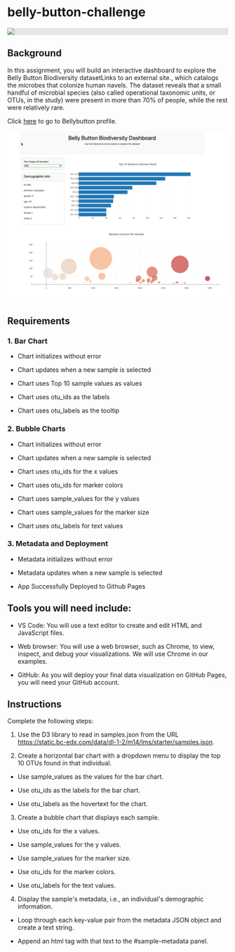 # belly-button-challenge


<img style="display: block;-webkit-user-select: none;margin: auto;background-color: hsl(0, 0%, 90%);" src="https://user-images.githubusercontent.com/74038190/215283043-76c34df4-b495-46c3-b174-7aca38032b91.gif">


## Background
In this assignment, you will build an interactive dashboard to explore the Belly Button Biodiversity datasetLinks to an external site., which catalogs the microbes that colonize human navels.
The dataset reveals that a small handful of microbial species (also called operational taxonomic units, or OTUs, in the study) were present in more than 70% of people, while the rest were relatively rare.

Click [here](https://suadg.github.io/belly-button-challenge/) to go to Bellybutton profile. 

<img src="https://github.com/Suadg/belly-button-challenge/blob/8f7b85789fba0e0a0a662d09e508156890fd44a2/BellyButton%202024-06-10.png" width="900px">

## Requirements

### 1. Bar Chart 
- Chart initializes without error 

- Chart updates when a new sample is selected 

- Chart uses Top 10 sample values as values 

- Chart uses otu_ids as the labels 

- Chart uses otu_labels as the tooltip 

### 2. Bubble Charts
- Chart initializes without error 

- Chart updates when a new sample is selected 

- Chart uses otu_ids for the x values 

- Chart uses otu_ids for marker colors 

- Chart uses sample_values for the y values 

- Chart uses sample_values for the marker size 

- Chart uses otu_labels for text values 

### 3. Metadata and Deployment
- Metadata initializes without error 

- Metadata updates when a new sample is selected 

- App Successfully Deployed to Github Pages 

## Tools you will need include:
- VS Code: You will use a text editor to create and edit HTML and JavaScript files.

- Web browser: You will use a web browser, such as Chrome, to view, inspect, and debug your visualizations. We will use Chrome in our examples.

- GitHub: As you will deploy your final data visualization on GitHub Pages, you will need your GitHub account.

## Instructions
Complete the following steps:

1. Use the D3 library to read in samples.json from the URL https://static.bc-edx.com/data/dl-1-2/m14/lms/starter/samples.json.

2. Create a horizontal bar chart with a dropdown menu to display the top 10 OTUs found in that individual.

- Use sample_values as the values for the bar chart.

- Use otu_ids as the labels for the bar chart.

- Use otu_labels as the hovertext for the chart.

3. Create a bubble chart that displays each sample.

- Use otu_ids for the x values.

- Use sample_values for the y values.

- Use sample_values for the marker size.

- Use otu_ids for the marker colors.

- Use otu_labels for the text values.

4. Display the sample's metadata, i.e., an individual's demographic information.

- Loop through each key-value pair from the metadata JSON object and create a text string.

- Append an html tag with that text to the #sample-metadata panel.






